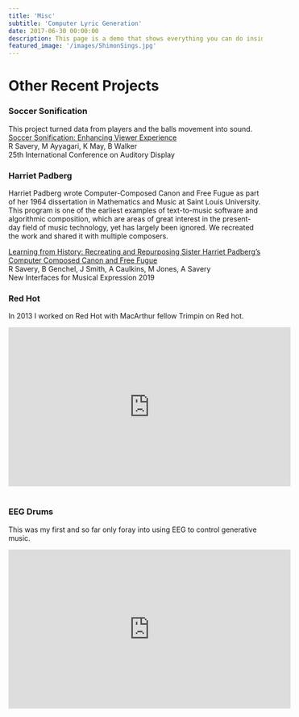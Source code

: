 ```yaml
---
title: 'Misc'
subtitle: 'Computer Lyric Generation'
date: 2017-06-30 00:00:00
description: This page is a demo that shows everything you can do inside portfolio and blog posts.
featured_image: '/images/ShimonSings.jpg'
---
```

# Other Recent Projects

### Soccer Sonification
This project turned data from players and the balls movement into sound.<br/>
<a href="https://smartech.gatech.edu/bitstream/handle/1853/61512/icad2019_037.pdf" target="_blank">Soccer Sonification: Enhancing Viewer Experience</a><br/>
R Savery, M Ayyagari, K May, B Walker<br/>
25th International Conference on Auditory Display


### Harriet Padberg
Harriet Padberg wrote Computer-Composed Canon and Free Fugue as part of her 1964 dissertation in Mathematics and Music at Saint Louis University. This program is one of the earliest examples of text-to-music software and algorithmic composition, which are areas of great interest in the present-day field of music technology, yet has largely been ignored. We recreated the work and shared it with multiple composers.

<a href="https://arxiv.org/abs/1907.04470" target="_blank">Learning from History: Recreating and Repurposing Sister Harriet Padberg’s Computer Composed Canon and Free Fugue</a><br/>
R Savery, B Genchel, J Smith, A Caulkins, M Jones, A Savery<br/>
New Interfaces for Musical Expression 2019

### Red Hot
In 2013 I worked on Red Hot with MacArthur fellow Trimpin on Red hot.
<iframe width="560" height="315" src="https://www.youtube.com/embed/1-wmiYU1PG8" frameborder="0" allow="accelerometer; autoplay; encrypted-media; gyroscope; picture-in-picture" allowfullscreen></iframe><br/><br/>

### EEG Drums
This was my first and so far only foray into using EEG to control generative music.
<iframe width="560" height="315" src="https://www.youtube.com/embed/yuGrAM4gcLo" frameborder="0" allow="accelerometer; autoplay; encrypted-media; gyroscope; picture-in-picture" allowfullscreen></iframe>
